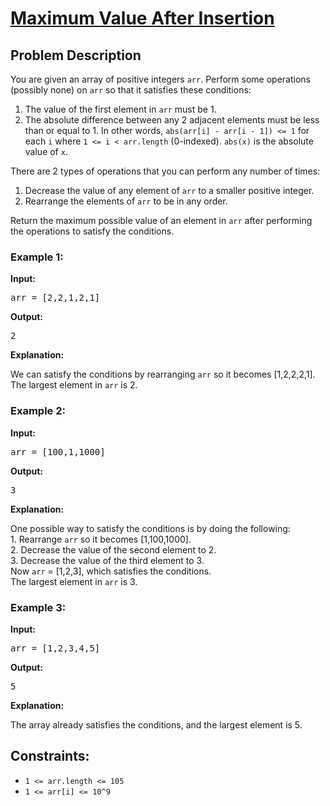 <!-- Maximum Value After Insertion -->

<h1>
  <a href="https://leetcode.com/problems/maximum-element-after-decreasing-and-rearranging/?envType=daily-question&envId=2023-11-15">Maximum Value After Insertion</a>
</h1>

<h2>Problem Description</h2>

<p>
  You are given an array of positive integers <code>arr</code>. Perform some operations (possibly none) on <code>arr</code> so that it satisfies these conditions:
</p>

<ol>
  <li>The value of the first element in <code>arr</code> must be 1.</li>
  <li>The absolute difference between any 2 adjacent elements must be less than or equal to 1. In other words, <code>abs(arr[i] - arr[i - 1]) <= 1</code> for each <code>i</code> where <code>1 <= i < arr.length</code> (0-indexed). <code>abs(x)</code> is the absolute value of <code>x</code>.</li>
</ol>

<p>
  There are 2 types of operations that you can perform any number of times:
</p>

<ol>
  <li>Decrease the value of any element of <code>arr</code> to a smaller positive integer.</li>
  <li>Rearrange the elements of <code>arr</code> to be in any order.</li>
</ol>

<p>
  Return the maximum possible value of an element in <code>arr</code> after performing the operations to satisfy the conditions.
</p>

<h3>Example 1:</h3>

<p><strong>Input:</strong></p>

<pre>
arr = [2,2,1,2,1]
</pre>

<strong>Output:</strong>

<pre>
2
</pre>

<strong>Explanation:</strong>

<p>
  We can satisfy the conditions by rearranging <code>arr</code> so it becomes [1,2,2,2,1].<br>
  The largest element in <code>arr</code> is 2.
</p>

<h3>Example 2:</h3>

<p><strong>Input:</strong></p>

<pre>
arr = [100,1,1000]
</pre>

<strong>Output:</strong>

<pre>
3
</pre>

<strong>Explanation:</strong>

<p>
  One possible way to satisfy the conditions is by doing the following:<br>
  1. Rearrange <code>arr</code> so it becomes [1,100,1000].<br>
  2. Decrease the value of the second element to 2.<br>
  3. Decrease the value of the third element to 3.<br>
  Now <code>arr</code> = [1,2,3], which satisfies the conditions.<br>
  The largest element in <code>arr</code> is 3.
</p>

<h3>Example 3:</h3>

<p><strong>Input:</strong></p>

<pre>
arr = [1,2,3,4,5]
</pre>

<strong>Output:</strong>

<pre>
5
</pre>

<strong>Explanation:</strong>

<p>
  The array already satisfies the conditions, and the largest element is 5.
</p>

<h2>Constraints:</h2>

<ul>
  <li><code>1 <= arr.length <= 105</code></li>
  <li><code>1 <= arr[i] <= 10^9</code></li>
</ul>

<!-- End of Maximum Value After Insertion -->
